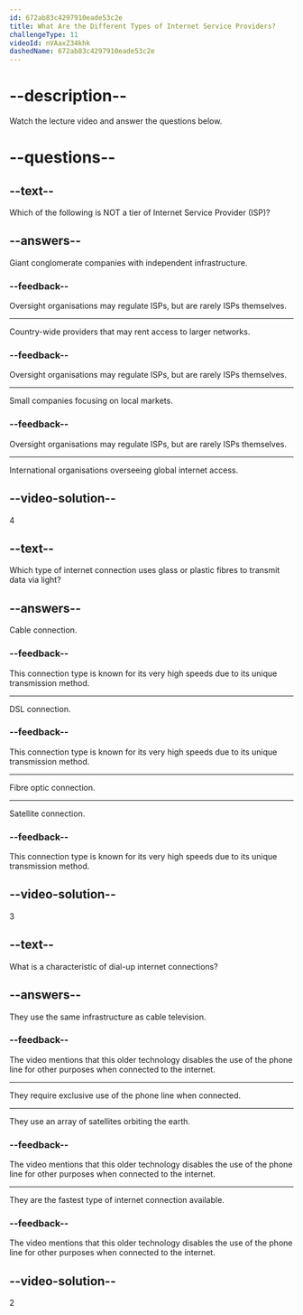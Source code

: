 ```yaml
---
id: 672ab83c4297910eade53c2e
title: What Are the Different Types of Internet Service Providers?
challengeType: 11
videoId: nVAaxZ34khk
dashedName: 672ab83c4297910eade53c2e
---
```


# --description--

Watch the lecture video and answer the questions below.

# --questions--

## --text--

Which of the following is NOT a tier of Internet Service Provider (ISP)?

## --answers--

Giant conglomerate companies with independent infrastructure.

### --feedback--

Oversight organisations may regulate ISPs, but are rarely ISPs themselves.

---

Country-wide providers that may rent access to larger networks.

### --feedback--

Oversight organisations may regulate ISPs, but are rarely ISPs themselves.

---

Small companies focusing on local markets.

### --feedback--

Oversight organisations may regulate ISPs, but are rarely ISPs themselves.

---

International organisations overseeing global internet access.

## --video-solution--

4

## --text--

Which type of internet connection uses glass or plastic fibres to transmit data via light?

## --answers--

Cable connection.

### --feedback--

This connection type is known for its very high speeds due to its unique transmission method.

---

DSL connection.

### --feedback--

This connection type is known for its very high speeds due to its unique transmission method.

---

Fibre optic connection.

---

Satellite connection.

### --feedback--

This connection type is known for its very high speeds due to its unique transmission method.

## --video-solution--

3

## --text--

What is a characteristic of dial-up internet connections?

## --answers--

They use the same infrastructure as cable television.

### --feedback--

The video mentions that this older technology disables the use of the phone line for other purposes when connected to the internet.

---

They require exclusive use of the phone line when connected.

---

They use an array of satellites orbiting the earth.

### --feedback--

The video mentions that this older technology disables the use of the phone line for other purposes when connected to the internet.

---

They are the fastest type of internet connection available.

### --feedback--

The video mentions that this older technology disables the use of the phone line for other purposes when connected to the internet.

## --video-solution--

2
